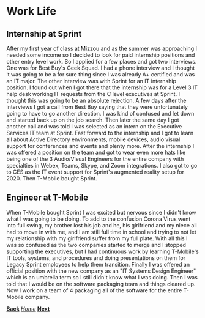 # Work Life
## Internship at Sprint
After my first year of class at Mizzou and as the summer was approaching I needed some income so I decided to look for paid internship positions and other entry level work. So I applied for a few places and got two interviews. One was for Best Buy's Geek Squad. I had a phone interview and I thought it was going to be a for sure thing since I was already A+ certified and was an IT major. The other interview was with Sprint for an IT internship position. I found out when I got there that the internship was for a Level 3 IT help desk working IT requests from the C level executives at Sprint. I thought this was going to be an absolute rejection. A few days after the interviews I got a call from Best Buy saying that they were unfortunately going to have to go another direction. I was kind of confused and let down and started back up on the job search. Then later the same day I got another call and was told I was selected as an intern on the Executive Services IT team at Sprint. Fast forward to the internship and I got to learn all about Active Directory environments, mobile devices, audio visual support for conferences and events and plenty more. After the internship I was offered a position on the team and got to wear even more hats like being one of the 3 Audio/Visual Engineers for the entire company with specialties in Webex, Teams, Skype, and Zoom integrations. I also got to go to CES as the IT event support for Sprint's augmented reality setup for 2020. Then T-Mobile bought Sprint. 
## Engineer at T-Mobile
When T-Mobile bought Sprint I was excited but nervous since I didn't know what I was going to be doing. To add to the confusion Corona Virus went into full swing, my brother lost his job and he, his girlfriend and my niece all had to move in with me, and I am still full time in school and trying to not let my relationship with my girlfriend suffer from my full plate. With all this I was so confused as the two companies started to merge and I stopped supporting the executives, but I had continuous work by learning T-Mobile's IT tools, systems, and procedures and doing presentations on them for Legacy Sprint employees to help them transition. Finally I was offered an official position with the new company as an "IT Systems Design Engineer" which is an umbrella term so I still didn't know what I was doing. Then I was told that I would be on the software packaging team and things cleared up. Now I work on a team of 4 packaging all of the software for the entire T-Mobile company.

**[Back](https://gigglebits.github.io/IT1000Final/SchoolLife.md "Go to School Life")** *[Home](https://gigglebits.github.io/IT1000Final/ "Go to Home page")* **[Next](https://gigglebits.github.io/IT1000Final/FavoriteHobby.md "Go to Favorite Hobby page")**
